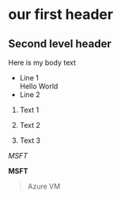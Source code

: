 # our first header


## Second level header


Here is my body text

* Line 1  
Hello World
* Line 2

1. Text 1

2. Text 2



5. Text 3

*MSFT*


**MSFT**

>Azure VM 